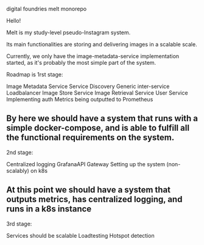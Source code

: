 digital foundries melt monorepo

Hello!

Melt is my study-level pseudo-Instagram system.

Its main functionalities are storing and delivering images in a scalable scale.

Currently, we only have the image-metadata-service implementation started, as it's probably the most simple part of the
system.

Roadmap is
1rst stage:

Image Metadata Service
Service Discovery
Generic inter-service Loadbalancer
Image Store Service
Image Retrieval Service
User Service
Implementing auth
Metrics being outputted to Prometheus

By here we should have a system that runs with a simple docker-compose, and is able to fulfill all the functional
requirements on the system.
-----------------------------------------------

2nd stage:

Centralized logging
GrafanaAPI Gateway
Setting up the system (non-scalably) on k8s


At this point we should have a system that outputs metrics, has centralized logging, and runs in a k8s instance
-------------------------------------------------------

3rd stage:

Services should be scalable
Loadtesting
Hotspot detection
